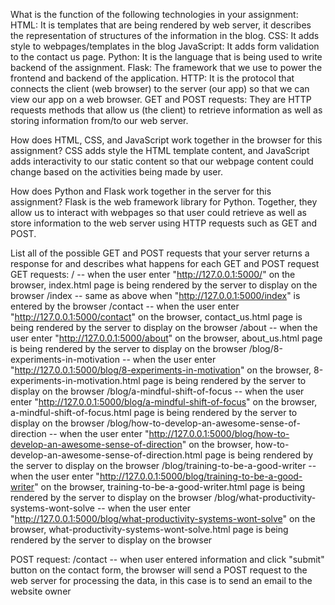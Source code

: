 What is the function of the following technologies in your assignment:
HTML: It is templates that are being rendered by web server, it describes the representation of structures of the information in the blog.
CSS: It adds style to webpages/templates in the blog
JavaScript: It adds form validation to the contact us page.
Python: It is the language that is being used to write backend of the assignment.
Flask: The framework that we use to power the frontend and backend of the application.
HTTP: It is the protocol that connects the client (web browser) to the server (our app) so that we can view our app on a web browser.
GET and POST requests: They are HTTP requests methods that allow us (the client) to retrieve information as well as storing information from/to our web server.

How does HTML, CSS, and JavaScript work together in the browser for this assignment?
CSS adds style the HTML template content, and JavaScript adds interactivity to our static content so that our webpage content could change based on the activities being made by user.

How does Python and Flask work together in the server for this assignment?
Flask is the web framework library for Python. Together, they allow us to interact with webpages so that user could retrieve as well as store information to the web server using HTTP requests such as GET and POST.


List all of the possible GET and POST requests that your server returns a response for and describes what happens for each GET and POST request
GET requests:
/  -- when the user enter "http://127.0.0.1:5000/" on the browser, index.html page is being rendered by the server to display on the browser
/index -- same as above when "http://127.0.0.1:5000/index" is entered by the browser
/contact -- when the user enter "http://127.0.0.1:5000/contact" on the browser, contact_us.html page is being rendered by the server to display on the browser
/about -- when the user enter "http://127.0.0.1:5000/about" on the browser, about_us.html page is being rendered by the server to display on the browser
/blog/8-experiments-in-motivation -- when the user enter "http://127.0.0.1:5000/blog/8-experiments-in-motivation" on the browser, 8-experiments-in-motivation.html page is being rendered by the server to display on the browser
/blog/a-mindful-shift-of-focus -- when the user enter "http://127.0.0.1:5000/blog/a-mindful-shift-of-focus" on the browser, a-mindful-shift-of-focus.html page is being rendered by the server to display on the browser
/blog/how-to-develop-an-awesome-sense-of-direction -- when the user enter "http://127.0.0.1:5000/blog/how-to-develop-an-awesome-sense-of-direction" on the browser, how-to-develop-an-awesome-sense-of-direction.html page is being rendered by the server to display on the browser
/blog/training-to-be-a-good-writer -- when the user enter "http://127.0.0.1:5000/blog/training-to-be-a-good-writer" on the browser, training-to-be-a-good-writer.html page is being rendered by the server to display on the browser
/blog/what-productivity-systems-wont-solve -- when the user enter "http://127.0.0.1:5000/blog/what-productivity-systems-wont-solve" on the browser, what-productivity-systems-wont-solve.html page is being rendered by the server to display on the browser

POST request:
/contact -- when user entered information and click "submit" button on the contact form, the browser will send a POST request to the web server for processing the data, in this case is to send an email to the website owner
